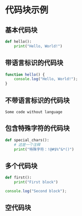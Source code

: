 # 代码块示例

## 基本代码块
```python
def hello():
    print("Hello, World!")
```

## 带语言标识的代码块
```javascript
function hello() {
    console.log("Hello, World!");
}
```

## 不带语言标识的代码块
```
Some code without language
```

## 包含特殊字符的代码块
```python
def special_chars():
    # 这是一个注释
    print("特殊字符：!@#$%^&*()")
```

## 多个代码块
```python
def first():
    print("First block")
```

```javascript
console.log("Second block");
```

## 空代码块
``` 